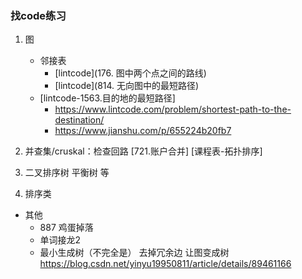 
### 找code练习
1. 图
    - 邻接表
        - [lintcode](176. 图中两个点之间的路线)  
        - [lintcode](814. 无向图中的最短路径)
    - [lintcode-1563.目的地的最短路径]
        * https://www.lintcode.com/problem/shortest-path-to-the-destination/
        * https://www.jianshu.com/p/655224b20fb7

2. 并查集/cruskal：检查回路 [721.账户合并]  [课程表-拓扑排序]
3. 二叉排序树  平衡树  等
4. 排序类

* 其他
    - 887 鸡蛋掉落 
    - 单词接龙2
    - 最小生成树（不完全是） 去掉冗余边 让图变成树
        https://blog.csdn.net/yinyu19950811/article/details/89461166
